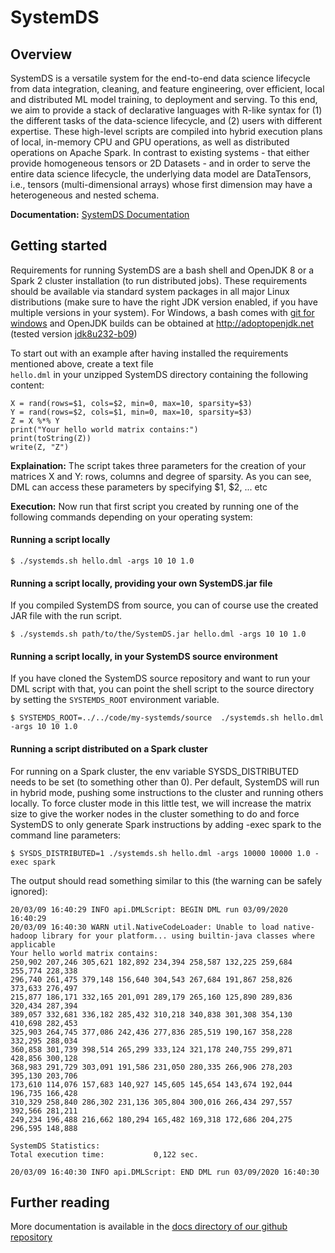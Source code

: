 <!--
{% comment %}
Modifications Copyright 2020 Graz University of Technology

Licensed to the Apache Software Foundation (ASF) under one or more
contributor license agreements.  See the NOTICE file distributed with
this work for additional information regarding copyright ownership.
The ASF licenses this file to you under the Apache License, Version 2.0
(the "License"); you may not use this file except in compliance with
the License.  You may obtain a copy of the License at

http://www.apache.org/licenses/LICENSE-2.0

Unless required by applicable law or agreed to in writing, software
distributed under the License is distributed on an "AS IS" BASIS,
WITHOUT WARRANTIES OR CONDITIONS OF ANY KIND, either express or implied.
See the License for the specific language governing permissions and
limitations under the License.
{% endcomment %}
-->

# SystemDS

## Overview

 SystemDS is a versatile system for the end-to-end data science lifecycle from data integration, cleaning, and feature engineering, over efficient, local and distributed ML model training, to deployment and serving. To this end, we aim to provide a stack of declarative languages with R-like syntax for (1) the different tasks of the data-science lifecycle, and (2) users with different expertise. These high-level scripts are compiled into hybrid execution plans of local, in-memory CPU and GPU operations, as well as distributed operations on Apache Spark. In contrast to existing systems - that either provide homogeneous tensors or 2D Datasets - and in order to serve the entire data science lifecycle, the underlying data model are DataTensors, i.e., tensors (multi-dimensional arrays) whose first dimension may have a heterogeneous and nested schema.

**Documentation:** [SystemDS Documentation](https://github.com/tugraz-isds/systemds/tree/master/docs)

## Getting started

Requirements for running SystemDS are a bash shell and OpenJDK 8 or a Spark 2 cluster installation (to run distributed jobs). 
These requirements should be available via standard system packages in all major Linux distributions 
(make sure to have the right JDK version enabled, if you have multiple versions in your system).
For Windows, a bash comes with [git for windows](http://git-scm.com) and OpenJDK builds can be obtained at http://adoptopenjdk.net
(tested version [jdk8u232-b09](https://adoptopenjdk.net/archive.html))  

To start out with an example after having installed the requirements mentioned above, create a text file  
`hello.dml` in your unzipped SystemDS directory containing the following content: 
 ```shell script
X = rand(rows=$1, cols=$2, min=0, max=10, sparsity=$3)
Y = rand(rows=$2, cols=$1, min=0, max=10, sparsity=$3)
Z = X %*% Y
print("Your hello world matrix contains:")
print(toString(Z))
write(Z, "Z")
``` 

**Explaination:** The script takes three parameters for the creation of your matrices X and Y: rows, columns and degree 
of sparsity. As you can see, DML can access these parameters by specifying $1, $2, ... etc


**Execution:** Now run that first script you created by running one of the following commands depending on your operating system:

#### Running a script locally 

```shell script
$ ./systemds.sh hello.dml -args 10 10 1.0
```

#### Running a script locally, providing your own SystemDS.jar file
 
If you compiled SystemDS from source, you can of course use the created JAR file with the run script. 

```shell script
$ ./systemds.sh path/to/the/SystemDS.jar hello.dml -args 10 10 1.0
```

#### Running a script locally, in your SystemDS source environment
If you have cloned the SystemDS source repository and want to run your DML script with that, you can point the
shell script to the source directory by setting the `SYSTEMDS_ROOT` environment variable.
```shell script
$ SYSTEMDS_ROOT=../../code/my-systemds/source  ./systemds.sh hello.dml -args 10 10 1.0
```

#### Running a script distributed on a Spark cluster 
For running on a Spark cluster, the env variable SYSDS_DISTRIBUTED needs to be set (to something other than 0).
Per default, SystemDS will run in hybrid mode, pushing some instructions to the cluster and running others locally.
To force cluster mode in this little test, we will increase the matrix size to give the worker nodes in the cluster 
something to do and force SystemDS to only generate Spark instructions by adding -exec spark to the command line 
parameters:
```shell script
$ SYSDS_DISTRIBUTED=1 ./systemds.sh hello.dml -args 10000 10000 1.0 -exec spark
```

The output should read something similar to this (the warning can be safely ignored):

```shell script
20/03/09 16:40:29 INFO api.DMLScript: BEGIN DML run 03/09/2020 16:40:29
20/03/09 16:40:30 WARN util.NativeCodeLoader: Unable to load native-hadoop library for your platform... using builtin-java classes where applicable
Your hello world matrix contains:
250,902 207,246 305,621 182,892 234,394 258,587 132,225 259,684 255,774 228,338
296,740 261,475 379,148 156,640 304,543 267,684 191,867 258,826 373,633 276,497
215,877 186,171 332,165 201,091 289,179 265,160 125,890 289,836 320,434 287,394
389,057 332,681 336,182 285,432 310,218 340,838 301,308 354,130 410,698 282,453
325,903 264,745 377,086 242,436 277,836 285,519 190,167 358,228 332,295 288,034
360,858 301,739 398,514 265,299 333,124 321,178 240,755 299,871 428,856 300,128
368,983 291,729 303,091 191,586 231,050 280,335 266,906 278,203 395,130 203,706
173,610 114,076 157,683 140,927 145,605 145,654 143,674 192,044 196,735 166,428
310,329 258,840 286,302 231,136 305,804 300,016 266,434 297,557 392,566 281,211
249,234 196,488 216,662 180,294 165,482 169,318 172,686 204,275 296,595 148,888

SystemDS Statistics:
Total execution time:           0,122 sec.

20/03/09 16:40:30 INFO api.DMLScript: END DML run 03/09/2020 16:40:30
```

## Further reading 

More documentation is available in the [docs directory of our github repository](https://github.com/tugraz-isds/systemds/tree/master/docs) 
